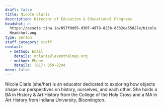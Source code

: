 ```yaml
---
draft: false
title: Nicole Claris
description: Director of Education & Educational Programs
headshot: >-
  https://assets.tina.io/097f9d05-d307-4978-823b-d332ea55d27e/Nicole
  Headshot.png
type: person
staff_category: staff
contact:
  - method: Email
    details: nclaris@leventhalmap.org
  - method: Phone
    details: (617) 859-2294
menu: false
---
```


Nicole Claris (she/her) is an educator dedicated to exploring how objects shape our perspectives on history, ourselves, and each other. She holds a BA in History & Art History from the College of the Holy Cross and a MA in Art History from Indiana University, Bloomington.
